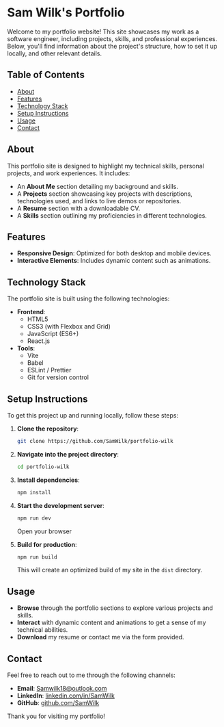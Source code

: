 # Sam Wilk's Portfolio

Welcome to my portfolio website! This site showcases my work as a software engineer, including projects, skills, and professional experiences. Below, you'll find information about the project's structure, how to set it up locally, and other relevant details.

## Table of Contents

- [About](#about)
- [Features](#features)
- [Technology Stack](#technology-stack)
- [Setup Instructions](#setup-instructions)
- [Usage](#usage)
- [Contact](#contact)

## About

This portfolio site is designed to highlight my technical skills, personal projects, and work experiences. It includes:

- An **About Me** section detailing my background and skills.
- A **Projects** section showcasing key projects with descriptions, technologies used, and links to live demos or repositories.
- A **Resume** section with a downloadable CV.
- A **Skills** section outlining my proficiencies in different technologies.

## Features

- **Responsive Design**: Optimized for both desktop and mobile devices.
- **Interactive Elements**: Includes dynamic content such as animations.

## Technology Stack

The portfolio site is built using the following technologies:

- **Frontend**:
  - HTML5
  - CSS3 (with Flexbox and Grid)
  - JavaScript (ES6+)
  - React.js
- **Tools**:
  - Vite
  - Babel
  - ESLint / Prettier
  - Git for version control

## Setup Instructions

To get this project up and running locally, follow these steps:

1. **Clone the repository**:

   ```bash
   git clone https://github.com/SamWilk/portfolio-wilk
   ```

2. **Navigate into the project directory**:

   ```bash
   cd portfolio-wilk
   ```

3. **Install dependencies**:

   ```bash
   npm install
   ```

4. **Start the development server**:

   ```bash
   npm run dev
   ```

   Open your browser

5. **Build for production**:
   ```bash
   npm run build
   ```
   This will create an optimized build of my site in the `dist` directory.

## Usage

- **Browse** through the portfolio sections to explore various projects and skills.
- **Interact** with dynamic content and animations to get a sense of my technical abilities.
- **Download** my resume or contact me via the form provided.

## Contact

Feel free to reach out to me through the following channels:

- **Email**: [Samwilk18@outlook.com](mailto:samwilk18@outlook.com)
- **LinkedIn**: [linkedin.com/in/SamWilk](https://www.linkedin.com/in/sam-wilk-a66314210/)
- **GitHub**: [github.com/SamWilk](https://github.com/SamWilk)

Thank you for visiting my portfolio!
